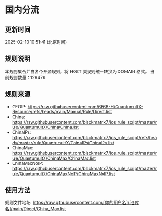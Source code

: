 # 国内分流

## 更新时间
2025-02-10 10:51:41 (北京时间)

## 规则说明
本规则集合并自各个开源规则，将 HOST 类规则统一转换为 DOMAIN 格式。
当前规则数量：129476

## 规则来源
- GEOIP: https://raw.githubusercontent.com/6666-H/QuantumultX-Resource/refs/heads/main/Manual/Rule/Direct.list
- China: https://raw.githubusercontent.com/blackmatrix7/ios_rule_script/master/rule/QuantumultX/China/China.list
- ChinaIPs: https://raw.githubusercontent.com/blackmatrix7/ios_rule_script/refs/heads/master/rule/QuantumultX/ChinaIPs/ChinaIPs.list
- ChinaMax: https://raw.githubusercontent.com/blackmatrix7/ios_rule_script/master/rule/QuantumultX/ChinaMax/ChinaMax.list
- ChinaMaxNoIP: https://raw.githubusercontent.com/blackmatrix7/ios_rule_script/master/rule/QuantumultX/ChinaMaxNoIP/ChinaMaxNoIP.list

## 使用方法
规则文件地址: https://raw.githubusercontent.com/[你的用户名]/[仓库名]/main/Direct/China_Max.list
